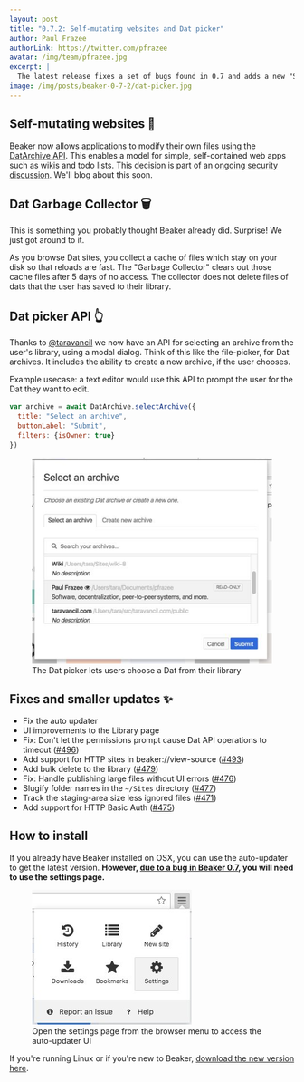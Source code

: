 ```yaml
---
layout: post
title: "0.7.2: Self-mutating websites and Dat picker"
author: Paul Frazee
authorLink: https://twitter.com/pfrazee
avatar: /img/team/pfrazee.jpg
excerpt: |
  The latest release fixes a set of bugs found in 0.7 and adds a new "Swarm debugger" to help users diagnose peer connectivity issues.
image: /img/posts/beaker-0-7-2/dat-picker.jpg
---
```



## Self-mutating websites 📝

Beaker now allows applications to modify their own files using the [DatArchive API](https://beakerbrowser.com/docs/apis/dat.html). This enables a model for simple, self-contained web apps such as wikis and todo lists. This decision is part of an [ongoing security discussion](https://github.com/beakerbrowser/beaker/issues/483). We'll blog about this soon.

## Dat Garbage Collector 🗑

This is something you probably thought Beaker already did. Surprise! We just got around to it.

As you browse Dat sites, you collect a cache of files which stay on your disk so that reloads are fast. The "Garbage Collector" clears out those cache files after 5 days of no access. The collector does not delete files of dats that the user has saved to their library.

## Dat picker API 👆

Thanks to [@taravancil](https://twitter.com/taravancil) we now have an API for selecting an archive from the user's library, using a modal dialog. Think of this like the file-picker, for Dat archives. It includes the ability to create a new archive, if the user chooses.

Example usecase: a text editor would use this API to prompt the user for the Dat they want to edit.

```js
var archive = await DatArchive.selectArchive({
  title: "Select an archive",
  buttonLabel: "Submit",
  filters: {isOwner: true}
})
```

<figure>
<img src="/img/posts/beaker-0-7-2/dat-picker.jpg" >
<figcaption>The Dat picker lets users choose a Dat from their library</figcaption>
</figure>

## Fixes and smaller updates ✨

 - Fix the auto updater
 - UI improvements to the Library page
 - Fix: Don't let the permissions prompt cause Dat API operations to timeout ([#496](https://github.com/beakerbrowser/beaker/pull/496))
 - Add support for HTTP sites in beaker://view-source ([#493](https://github.com/beakerbrowser/beaker/pull/493))
 - Add bulk delete to the library ([#479](https://github.com/beakerbrowser/beaker/pull/479))
 - Fix: Handle publishing large files without UI errors ([#476](https://github.com/beakerbrowser/beaker/issues/476))
 - Slugify folder names in the `~/Sites` directory ([#477](https://github.com/beakerbrowser/beaker/issues/477))
 - Track the staging-area size less ignored files ([#471](https://github.com/beakerbrowser/beaker/issues/471))
 - Add support for HTTP Basic Auth ([#475](https://github.com/beakerbrowser/beaker/pull/475))

## How to install

If you already have Beaker installed on OSX, you can use the auto-updater to get the latest version. **However, [due to a bug in Beaker 0.7](https://twitter.com/BeakerBrowser/status/869230831935606785), you will need to use the settings page.**

<figure>
<img src="/img/posts/beaker-0-7-1/settings-page.jpg">
<figcaption>Open the settings page from the browser menu to access the auto-updater UI</figcaption>
</figure>

If you're running Linux or if you're new to Beaker, [download the new version here](/docs/install/).
